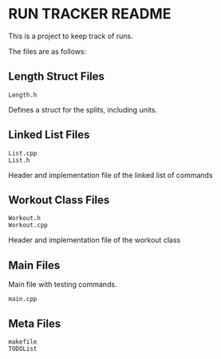 # RUN TRACKER README

This is a project to keep track of runs. 

The files are as follows:

## Length Struct Files
	
	Length.h

Defines a struct for the splits, including units.  


## Linked List Files

	List.cpp
	List.h

Header and implementation file of the linked list of commands 


## Workout Class Files	

	Workout.h
	Workout.cpp

Header and implementation file of the workout class

## Main Files

Main file with testing commands. 

	main.cpp


## Meta Files

	makefile
	TODOList


